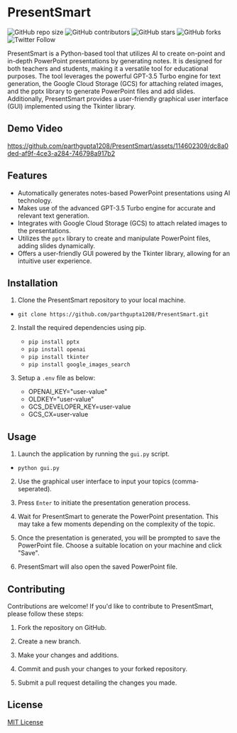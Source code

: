 # PresentSmart

![GitHub repo size](https://img.shields.io/github/repo-size/parthgupta1208/PresentSmart)
![GitHub contributors](https://img.shields.io/github/contributors/parthgupta1208/PresentSmart)
![GitHub stars](https://img.shields.io/github/stars/parthgupta1208/PresentSmart?style=social)
![GitHub forks](https://img.shields.io/github/forks/parthgupta1208/PresentSmart?style=social)
![Twitter Follow](https://img.shields.io/twitter/follow/parthgupta1208?style=social)

PresentSmart is a Python-based tool that utilizes AI to create on-point and in-depth PowerPoint presentations by generating notes. It is designed for both teachers and students, making it a versatile tool for educational purposes. The tool leverages the powerful GPT-3.5 Turbo engine for text generation, the Google Cloud Storage (GCS) for attaching related images, and the pptx library to generate PowerPoint files and add slides. Additionally, PresentSmart provides a user-friendly graphical user interface (GUI) implemented using the Tkinter library.

## Demo Video



https://github.com/parthgupta1208/PresentSmart/assets/114602309/dc8a0ded-af9f-4ce3-a284-746798a917b2



## Features

- Automatically generates notes-based PowerPoint presentations using AI technology.
- Makes use of the advanced GPT-3.5 Turbo engine for accurate and relevant text generation.
- Integrates with Google Cloud Storage (GCS) to attach related images to the presentations.
- Utilizes the `pptx` library to create and manipulate PowerPoint files, adding slides dynamically.
- Offers a user-friendly GUI powered by the Tkinter library, allowing for an intuitive user experience.

## Installation

1. Clone the PresentSmart repository to your local machine.
- ```git clone https://github.com/parthgupta1208/PresentSmart.git```


2. Install the required dependencies using pip.
    - ```pip install pptx```
    - ```pip install openai```
    - ```pip install tkinter```
    - ```pip install google_images_search```

3. Setup a `.env` file as below:
    - OPENAI_KEY="user-value"
    - OLDKEY="user-value"
    - GCS_DEVELOPER_KEY=user-value
    - GCS_CX=user-value

## Usage

1. Launch the application by running the `gui.py` script.
- ```python gui.py```

2. Use the graphical user interface to input your topics (comma-seperated).

3. Press `Enter` to initiate the presentation generation process.

4. Wait for PresentSmart to generate the PowerPoint presentation. This may take a few moments depending on the complexity of the topic.

5. Once the presentation is generated, you will be prompted to save the PowerPoint file. Choose a suitable location on your machine and click "Save".

6. PresentSmart will also open the saved PowerPoint file.

## Contributing

Contributions are welcome! If you'd like to contribute to PresentSmart, please follow these steps:

1. Fork the repository on GitHub.

2. Create a new branch.

3. Make your changes and additions.

4. Commit and push your changes to your forked repository.

5. Submit a pull request detailing the changes you made.

## License

[MIT License](LICENSE)


